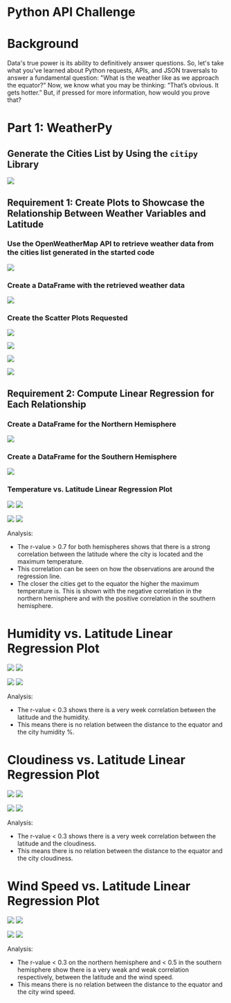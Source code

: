 # Python API Challenge

# Background
Data's true power is its ability to definitively answer questions. So, let's take what you've learned about Python requests, APIs, and JSON traversals to answer a fundamental question: "What is the weather like as we approach the equator?"
Now, we know what you may be thinking: “That’s obvious. It gets hotter.” But, if pressed for more information, how would you prove that?

# Part 1: WeatherPy

## Generate the Cities List by Using the `citipy` Library
![](WeatherPy/output_data/1.png)

## Requirement 1: Create Plots to Showcase the Relationship Between Weather Variables and Latitude

### Use the OpenWeatherMap API to retrieve weather data from the cities list generated in the started code
![](WeatherPy/output_data/2.png)

### Create a DataFrame with the retrieved weather data
![](WeatherPy/output_data/3.png)

### Create the Scatter Plots Requested

![](WeatherPy/output_data/Fig1.png)

![](WeatherPy/output_data/Fig2.png)

![](WeatherPy/output_data/Fig3.png)

![](WeatherPy/output_data/Fig4.png)

## Requirement 2: Compute Linear Regression for Each Relationship

### Create a DataFrame for the Northern Hemisphere
![](WeatherPy/output_data/4.png)

### Create a DataFrame for the Southern Hemisphere
![](WeatherPy/output_data/5.png)

### Temperature vs. Latitude Linear Regression Plot
![](WeatherPy/output_data/Fig5.png)
![](WeatherPy/output_data/6.png)

![](WeatherPy/output_data/Fig6.png)
![](WeatherPy/output_data/7.png)

Analysis:
- The r-value > 0.7 for both hemispheres shows that there is a strong correlation between the latitude where the city is located and the maximum temperature.
- This correlation can be seen on how the observations are around the regression line.
- The closer the cities get to the equator the higher the maximum temperature is. This is shown with the negative correlation in the northern hemisphere and with the positive correlation in the southern hemisphere.


# Humidity vs. Latitude Linear Regression Plot
![](WeatherPy/output_data/Fig7.png)
![](WeatherPy/output_data/8.png)


![](WeatherPy/output_data/Fig8.png)
![](WeatherPy/output_data/9.png)

Analysis:
- The r-value < 0.3 shows there is a very week correlation between the latitude and the humidity.
- This means there is no relation between the distance to the equator and the city humidity %.


# Cloudiness vs. Latitude Linear Regression Plot
![](WeatherPy/output_data/Fig9.png)
![](WeatherPy/output_data/10.png)

![](WeatherPy/output_data/Fig10.png)
![](WeatherPy/output_data/11.png)

Analysis:
- The r-value < 0.3 shows there is a very week correlation between the latitude and the cloudiness.
- This means there is no relation between the distance to the equator and the city cloudiness.


# Wind Speed vs. Latitude Linear Regression Plot
![](WeatherPy/output_data/Fig11.png)
![](WeatherPy/output_data/12.png)

![](WeatherPy/output_data/Fig12.png)
![](WeatherPy/output_data/13.png)

Analysis:
- The r-value < 0.3 on the northern hemisphere and < 0.5 in the southern hemisphere show there is a very weak and weak correlation respectively, between the latitude and the wind speed.
- This means there is no relation between the distance to the equator and the city wind speed.